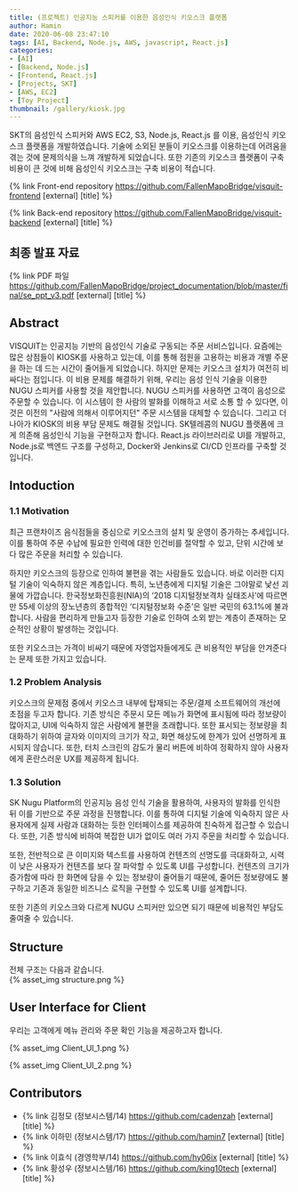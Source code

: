 ```yaml
---
title: (프로젝트) 인공지능 스피커를 이용한 음성인식 키오스크 플랫폼
author: Hamin
date: 2020-06-08 23:47:10
tags: [AI, Backend, Node.js, AWS, javascript, React.js]
categories:
- [AI]
- [Backend, Node.js]
- [Frontend, React.js]
- [Projects, SKT]
- [AWS, EC2]
- [Toy Project]
thumbnail: /gallery/kiosk.jpg
---
```


SKT의 음성인식 스피커와 AWS EC2, S3, Node.js, React.js 를 이용, 음성인식 키오스크 플랫폼을 개발하였습니다. 
기술에 소외된 분들이 키오스크를 이용하는데 어려움을 겪는 것에 문제의식을 느껴 개발하게 되었습니다.
또한 기존의 키오스크 플랫폼이 구축 비용이 큰 것에 비해 음성인식 키오스크는 구축 비용이 적습니다.

<!--more-->
 
{% link Front-end repository https://github.com/FallenMapoBridge/visquit-frontend [external] [title] %}
<br>
 
{% link Back-end repository https://github.com/FallenMapoBridge/visquit-backend [external] [title] %}

## 최종 발표 자료

{% link PDF 파일 https://github.com/FallenMapoBridge/project_documentation/blob/master/final/se_ppt_v3.pdf [external] [title] %}

## Abstract

VISQUIT는 인공지능 기반의 음성인식 기술로 구동되는 주문 서비스입니다. 요즘에는 많은 상점들이 KIOSK를 사용하고 있는데, 이를 통해 점원을 고용하는 비용과 개별 주문을 하는 데 드는 시간이 줄어들게 되었습니다. 하지만 문제는 키오스크 설치가 여전히 비싸다는 점입니다.
이 비용 문제를 해결하기 위해, 우리는 음성 인식 기술을 이용한 NUGU 스피커를 사용할 것을 제안합니다. NUGU 스피커를 사용하면 고객이 음성으로 주문할 수 있습니다. 이 시스템이 한 사람의 발화를 이해하고 서로 소통 할 수 있다면, 이것은 이전의 "사람에 의해서 이루어지던" 주문 시스템을 대체할 수 있습니다. 그리고 더 나아가 KIOSK의 비용 부담 문제도 해결될 것입니다.
SK텔레콤의 NUGU 플랫폼에 크게 의존해 음성인식 기능을 구현하고자 합니다. React.js 라이브러리로 UI를 개발하고, Node.js로 백엔드 구조를 구성하고, Docker와 Jenkins로 CI/CD 인프라를 구축할 것입니다.

## Intoduction
### 1.1 Motivation
최근 프랜차이즈 음식점들을 중심으로 키오스크의 설치 및 운영이 증가하는 추세입니다. 이를 통하여 주문 수납에 필요한 인력에 대한 인건비를 절약할 수 있고, 단위 시간에 보다 많은 주문을 처리할 수 있습니다.

하지만 키오스크의 등장으로 인하여 불편을 겪는 사람들도 있습니다. 바로 이러한 디지털 기술이 익숙하지 않은 계층입니다. 특히, 노년층에게 디지털 기술은 그야말로 낯선 괴물에 가깝습니다. 한국정보화진흥원(NIA)의 ‘2018 디지털정보격차 실태조사’에 따르면 만 55세 이상의 장노년층의 종합적인 ‘디지털정보화 수준’은 일반 국민의 63.1%에 불과합니다. 사람을 편리하게 만들고자 등장한 기술로 인하여 소외 받는 계층이 존재하는 모순적인 상황이 발생하는 것입니다.

또한 키오스크는 가격이 비싸기 때문에 자영업자들에게도 큰 비용적인 부담을 안겨준다는 문제 또한 가지고 있습니다.

### 1.2 Problem Analysis
키오스크의 문제점 중에서 키오스크 내부에 탑재되는 주문/결제 소프트웨어의 개선에 초점을 두고자 합니다. 기존 방식은 주문시 모든 메뉴가 화면에 표시됨에 따라 정보량이 많아지고, UI에 익숙하지 않은 사람에게 불편을 초래합니다. 또한 표시되는 정보량을 최대화하기 위하여 글자와 이미지의 크기가 작고, 화면 해상도에 한계가 있어 선명하게 표시되지 않습니다. 또한, 터치 스크린의 감도가 물리 버튼에 비하여 정확하지 않아 사용자에게 혼란스러운 UX를 제공하게 됩니다.

### 1.3 Solution
SK Nugu Platform의 인공지능 음성 인식 기술을 활용하여, 사용자의 발화를 인식한 뒤 이를 기반으로 주문 과정을 진행합니다. 이를 통하여 디지털 기술에 익숙하지 않은 사용자에게 실제 사람과 대화하는 듯한 인터페이스를 제공하여 친숙하게 접근할 수 있습니다. 또한, 기존 방식에 비하여 복잡한 UI가 없이도 여러 가지 주문을 처리할 수 있습니다.

또한, 전반적으로 큰 이미지와 텍스트를 사용하여 컨텐츠의 선명도를 극대화하고, 시력이 낮은 사용자가 컨텐츠를 보다 잘 파악할 수 있도록 UI를 구성합니다. 컨텐츠의 크기가 증가함에 따라 한 화면에 담을 수 있는 정보량이 줄어들기 때문에, 줄어든 정보량에도 불구하고 기존과 동일한 비즈니스 로직을 구현할 수 있도록 UI를 설계합니다.

또한 기존의 키오스크와 다르게 NUGU 스피커만 있으면 되기 때문에 비용적인 부담도 줄여줄 수 있습니다.

## Structure
전체 구조는 다음과 같습니다.  
{% asset_img structure.png %}

## User Interface for Client
우리는 고객에게 메뉴 관리와 주문 확인 기능을 제공하고자 합니다.


{% asset_img Client_UI_1.png %}

{% asset_img Client_UI_2.png %}


## Contributors

- {% link 김정모 (정보시스템/14) https://github.com/cadenzah [external] [title] %}
- {% link 이하민 (정보시스템/17) https://github.com/hamin7 [external] [title] %}
- {% link 이효식 (경영학부/14) https://github.com/hy06ix [external] [title] %}
- {% link 황성우 (정보시스템/16) https://github.com/king10tech [external] [title] %}
